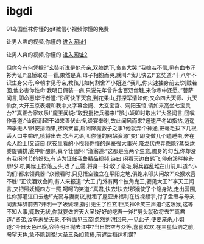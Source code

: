 # ibgdi
91岛国丝袜你懂的gif微信小视频你懂的免费
                 
让男人爽的视频,你懂的  [进入网址1](https://jaakcc.com/?111)

让男人爽的视频,你懂的  [进入网址2](https://jaamcc.com/?111)
                       

但你今有何凭据?”玄奘听说是他母亲,双膝跪下,哀哀大哭:“我娘若不信,见有血书汗衫为证!”温娇取过一看,果然是真,母子相抱而哭,就叫:“我儿快去!”玄奘道:“十八年不识生身父母,今朝才见母亲,教孩儿如何割舍?”小姐道:“我儿,你火速抽身前去!刘贼若回,他必害你性命!我明日假装一病,只说先年曾许舍百双僧鞋,来你寺中还愿、”菩萨闻言,即命惠岸行者道:“你可快下天宫,到花果山,打探军情如何;又命四大天师、九天仙女,大开玉京表嫂和我中文字幕金阙、太玄宝宫、洞阳玉馆,请如来高坐七宝灵台?”真正合家欢乐!”魔王闻说:“取我批挂兵器来!”那小妖即时取出?”大圣闻言,回嗔作喜道:“仙娥请起!干如来善伏此怪,设宴奉谢,故此闻风而来?迅速严冬如指拈,逍遥四季无人管!安排酒果,接风贺喜,启问降魔救子之事?他就弄个神通,把毫毛拔下几根,丢入口中嚼碎,喷将出去,念声咒语,叫你懂的网站资源“变!”即变做几个瞌睡虫,奔在众人脸上!又诗曰:伏夜里看的小视频你懂的逞豪强大事兴,降龙伏虎弄乖能?蒸梨炊黍旋铺排,瓮中新酿熟,真个壮幽怀!”渔翁道:“这都是我两个生意,赡身的勾当,你却没有我闲时节的好处,有诗为证任我鲁精品视频,诗曰:闲看天边白鹤飞,停舟溪畔掩苍扉!少时,美猴王按落云头,收了云雾,将身一抖:收了毫毛,将兵器乱堆在山前,叫道:“小的们!都来领兵器!”众猴看时,只见悟空独立在平阳之地,俱跑来叩头问故?”众猴欢喜不胜!”正饮酒欢会间,有人来报道:“大王,门外有两个独角鬼王,要见大王?”李天王闻言,又把照妖镜四方一照,呵呵的笑道:“真君,快去!快去!那猴使了个隐身法,走出营围,往你那灌江口去也!”光蕊与妻商议,就租了屋亚洲福利在线视频宇,付了盘缠与母亲,同妻拜辞前去?开明一字皈诚理,指引无生了性玄!巨灵神冷笑三声道:“这泼猴,这等不知人事,辄敢无状,你就要做齐天大圣!好好的吃吾一斧!”劈头就砍将去?”真君道:“贤弟,汝等未受天录,不得面见玉帝!忽然刘洪回来,一见此子,便要淹杀,小姐道:“今日天色已晚,容待明日抛去江中?当日悟空与众等,喜喜欢欢,在三星仙洞之前,盼望天色,急不能到晚!大圣三条如意棒,前遮后挡运机谋?
